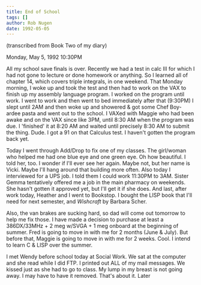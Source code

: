 ```yaml
---
title: End of School
tags: []
author: Rob Nugen
date: 1992-05-05
---
```


<p class=note>(transcribed from Book Two of my diary)

<p class=date>Monday, May 5, 1992 10:30PM

<p>All my school save finals is over.  Recently we had a test in calc
III for which I had not gone to lecture or done homework or anything.
So I learned all of chapter 14, which covers triple integrals, in one
weekend.  That Monday morning, I woke up and took the test and then
had to work on the VAX to finish up my assembly language program.  I
worked on the program until work. I went to work and then went to bed
immediately after that (9:30PM) I slept until 2AM and then woke up and
showered & got some Chef Boy-ardee pasta and went out to the school.
I VAXed with Maggie who had been awake and on the VAX since like 3PM,
until 8:30 AM when the program was due.  I 'finished' it at 8:20 AM
and waited until precisely 8:30 AM to submit the thing.  Dude.  I got
a 91 on that Calculus test.  I haven't gotten the program back yet.

<p>Today I went through Add/Drop to fix one of my classes.  The
girl/woman who helped me had one blue eye and one green eye.  Oh how
beautiful.  I told her, too.  I wonder if I'll ever see her again.
Maybe not, but her name is Vicki. Maybe I'll hang around that building
more often.  Also today I interviewed for a UPS job.  I told them I
could work 11:30PM to 3AM. Sister Gemma tentatively offered me a job
in the main pharmacy on weekends.  She hasn't gotten it approved yet,
but I'll get it if she does.  And last, after work today, Heather and
I went to Bookstop.  I bought the LISP book that I'll need for next
semester, and <em>Wishcraft</em> by Barbara Scher.

<p>Also, the van brakes are sucking hard, so dad will come out
tomorrow to help me fix those.  I have made a decision to purchase at
least a 386DX/33MHz + 2 meg w/SVGA + 1 meg onboard at the beginning of
summer.  Fred is going to move in with me for 2 months (June &
July). But before that, Maggie is going to move in with me for 2
weeks.  Cool.  I intend to learn C & LISP over the summer.

<p>I met Wendy before school today at Social Work.  We sat at the
computer and she read while I did FTP. I printed out ALL of my mail
messages.  We kissed just as she had to go to class.  My lump in my
breast is not going away.  I may have to have it removed.  That's
about it.  Later
